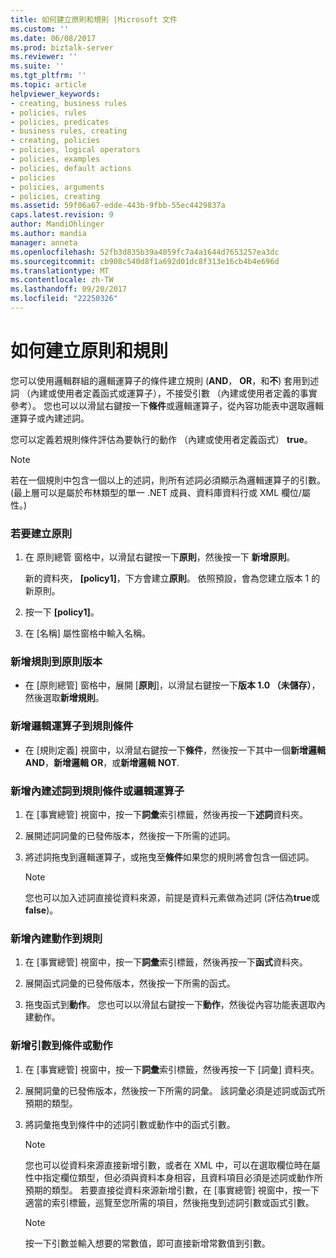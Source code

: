 ```yaml
---
title: 如何建立原則和規則 |Microsoft 文件
ms.custom: ''
ms.date: 06/08/2017
ms.prod: biztalk-server
ms.reviewer: ''
ms.suite: ''
ms.tgt_pltfrm: ''
ms.topic: article
helpviewer_keywords:
- creating, business rules
- policies, rules
- policies, predicates
- business rules, creating
- creating, policies
- policies, logical operators
- policies, examples
- policies, default actions
- policies
- policies, arguments
- policies, creating
ms.assetid: 59f06a67-edde-443b-9fbb-55ec4429837a
caps.latest.revision: 9
author: MandiOhlinger
ms.author: mandia
manager: anneta
ms.openlocfilehash: 52fb3d835b39a4059fc7a4a1644d7653257ea3dc
ms.sourcegitcommit: cb908c540d8f1a692d01dc8f313e16cb4b4e696d
ms.translationtype: MT
ms.contentlocale: zh-TW
ms.lasthandoff: 09/20/2017
ms.locfileid: "22250326"
---
```

# <a name="how-to-create-policies-and-rules"></a>如何建立原則和規則
您可以使用邏輯群組的邏輯運算子的條件建立規則 (**AND**， **OR**，和**不**) 套用到述詞 （內建或使用者定義函式或運算子），不接受引數 （內建或使用者定義的事實參考）。 您也可以以滑鼠右鍵按一下**條件**或邏輯運算子，從內容功能表中選取邏輯運算子或內建述詞。  
  
 您可以定義若規則條件評估為要執行的動作 （內建或使用者定義函式） **true**。  
  
> [!NOTE]
>  若在一個規則中包含一個以上的述詞，則所有述詞必須顯示為邏輯運算子的引數。 (最上層可以是屬於布林類型的單一 .NET 成員、資料庫資料行或 XML 欄位/屬性。)  
  
### <a name="to-create-a-policy"></a>若要建立原則  
  
1.  在 原則總管 窗格中，以滑鼠右鍵按一下**原則**，然後按一下 **新增原則**。  
  
     新的資料夾， **[policy1]**，下方會建立**原則**。 依照預設，會為您建立版本 1 的新原則。  
  
2.  按一下 **[policy1]**。  
  
3.  在 [名稱] 屬性窗格中輸入名稱。  
  
### <a name="to-add-a-rule-to-a-policy-version"></a>新增規則到原則版本  
  
-   在 [原則總管] 窗格中，展開 [**原則**]，以滑鼠右鍵按一下**版本 1.0 （未儲存）**，然後選取**新增規則**。  
  
### <a name="to-add-a-logical-operator-to-a-rule-condition"></a>新增邏輯運算子到規則條件  
  
-   在 [規則定義] 視窗中，以滑鼠右鍵按一下**條件**，然後按一下其中一個**新增邏輯 AND**，**新增邏輯 OR**，或**新增邏輯 NOT**.  
  
### <a name="to-add-a-built-in-predicate-to-a-rule-condition-or-logical-operator"></a>新增內建述詞到規則條件或邏輯運算子  
  
1.  在 [事實總管] 視窗中，按一下**詞彙**索引標籤，然後再按一下**述詞**資料夾。  
  
2.  展開述詞詞彙的已發佈版本，然後按一下所需的述詞。  
  
3.  將述詞拖曳到邏輯運算子，或拖曳至**條件**如果您的規則將會包含一個述詞。  
  
    > [!NOTE]
    >  您也可以加入述詞直接從資料來源，前提是資料元素做為述詞 (評估為**true**或**false**)。  
  
### <a name="to-add-a-built-in-action-to-a-rule"></a>新增內建動作到規則  
  
1.  在 [事實總管] 視窗中，按一下**詞彙**索引標籤，然後再按一下**函式**資料夾。  
  
2.  展開函式詞彙的已發佈版本，然後按一下所需的函式。  
  
3.  拖曳函式到**動作**。 您也可以以滑鼠右鍵按一下**動作**，然後從內容功能表選取內建動作。  
  
### <a name="to-add-an-argument-to-a-condition-or-action"></a>新增引數到條件或動作  
  
1.  在 [事實總管] 視窗中，按一下**詞彙**索引標籤，然後再按一下 [詞彙] 資料夾。  
  
2.  展開詞彙的已發佈版本，然後按一下所需的詞彙。 該詞彙必須是述詞或函式所預期的類型。  
  
3.  將詞彙拖曳到條件中的述詞引數或動作中的函式引數。  
  
    > [!NOTE]
    >  您也可以從資料來源直接新增引數，或者在 XML 中，可以在選取欄位時在屬性中指定欄位類型，但必須與資料本身相容，且資料項目必須是述詞或動作所預期的類型。 若要直接從資料來源新增引數，在 [事實總管] 視窗中，按一下適當的索引標籤，巡覽至您所需的項目，然後拖曳到述詞引數或函式引數。  
  
    > [!NOTE]
    >  按一下引數並輸入想要的常數值，即可直接新增常數值到引數。